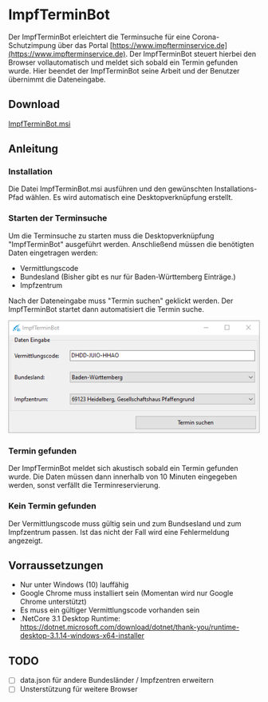 # ImpfTerminBot

Der ImpfTerminBot erleichtert die Terminsuche für eine Corona-Schutzimpung über das Portal [https://www.impfterminservice.de](https://www.impfterminservice.de). Der ImpfTerminBot steuert hierbei den Browser vollautomatisch und meldet sich sobald ein Termin gefunden wurde. Hier beendet der ImpfTerminBot seine Arbeit und der Benutzer übernimmt die Dateneingabe.

## Download 
[ImpfTerminBot.msi](https://github.com/kyi87/ImpfTerminBot/releases/download/Latest/ImpfTerminBot.msi)

## Anleitung
### Installation
Die Datei ImpfTerminBot.msi ausführen und den gewünschten Installations-Pfad wählen. Es wird automatisch eine Desktopverknüpfung erstellt.

### Starten der Terminsuche
Um die Terminsuche zu starten muss die Desktopverknüpfung "ImpfTerminBot" ausgeführt werden. Anschließend müssen die benötigten Daten eingetragen werden:

-  Vermittlungscode
-  Bundesland (Bisher gibt es nur für Baden-Württemberg Einträge.)
-  Impfzentrum 

Nach der Dateneingabe muss "Termin suchen" geklickt werden. Der ImpfTerminBot startet dann automatisiert die Termin suche.

![DatenEingabe](doc/DatenEingabe.png)

### Termin gefunden
Der ImpfTerminBot meldet sich akustisch sobald ein Termin gefunden wurde. Die Daten müssen dann innerhalb von 10 Minuten eingegeben werden, sonst verfällt die Terminreservierung. 

### Kein Termin gefunden
Der Vermittlungscode muss gültig sein und zum Bundsesland und zum Impfzentrum passen. Ist das nicht der Fall wird eine Fehlermeldung angezeigt.

## Vorraussetzungen
- Nur unter Windows (10) lauffähig
- Google Chrome muss installiert sein (Momentan wird nur Google Chrome unterstützt)
- Es muss ein gültiger Vermittlungscode vorhanden sein
- .NetCore 3.1 Desktop Runtime: https://dotnet.microsoft.com/download/dotnet/thank-you/runtime-desktop-3.1.14-windows-x64-installer

## TODO
- [ ] data.json für andere Bundesländer / Impfzentren erweitern
- [ ] Unsterstützung für weitere Browser
